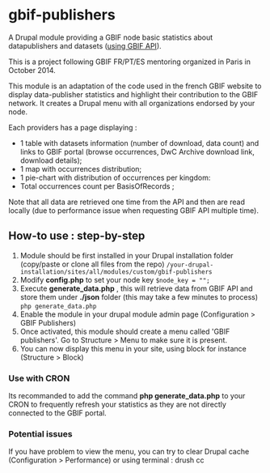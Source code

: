 gbif-publishers
===============

A Drupal module providing a GBIF node basic statistics about datapublishers and datasets ([using GBIF API](www.gbif.org/developer/summary)). 

This is a project following GBIF FR/PT/ES mentoring organized in Paris in October 2014. 

This module is an adaptation of the code used in the french GBIF website to display data-publisher statistics and 
highlight their contribution to the GBIF network. It creates a Drupal menu with all organizations endorsed by your node.

Each providers has a page displaying :
 
* 1 table with datasets information (number of download, data count) and links to GBIF portal (browse occurrences, DwC Archive download link, download details);
* 1 map with occurrences distribution;
* 1 pie-chart with distribution of occurrences per kingdom:
* Total occurrences count per BasisOfRecords ;

Note that all data are retrieved one time from the API and then are read locally (due to performance issue when requesting GBIF API multiple time).

## How-to use : step-by-step

1. Module should be first installed in your Drupal installation folder (copy/paste or clone all files from the repo)
`/your-drupal-installation/sites/all/modules/custom/gbif-publishers`
2. Modify  **config.php** to set your node key
`$node_key = "";` 
3. Execute **generate_data.php** , this will retrieve data from GBIF API and store them under **./json** folder (this may take a few minutes to process)
`php generate_data.php`
4. Enable the module in your drupal module admin page (Configuration > GBIF Publishers) 
5. Once activated, this module should create a menu called 'GBIF publishers'. Go to Structure > Menu  to make sure it is present.
6. You can now display this menu in your site, using block for instance (Structure > Block)

### Use with CRON
Its recommanded to add the command **php generate_data.php** to your CRON to frequently refresh your statistics as they are not directly connected to the GBIF portal.

### Potential issues
If you have problem to view the menu, you can try to clear Drupal cache (Configuration > Performance) or using terminal : drush cc
